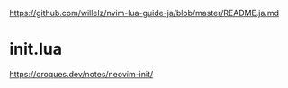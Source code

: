 <https://github.com/willelz/nvim-lua-guide-ja/blob/master/README.ja.md>

# init.lua

<https://oroques.dev/notes/neovim-init/>

